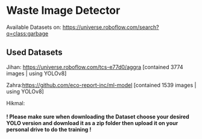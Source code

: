# Waste Image Detector

Available Datasets on: https://universe.roboflow.com/search?q=class:garbage


## Used Datasets

Jihan: https://universe.roboflow.com/tcs-e77d0/aggra [contained 3774 images | using YOLOv8]

Zahra:https://github.com/eco-report-inc/ml-model [contained 1539 images | using YOLOv8]

Hikmal:

#### ! Please make sure when downloading the Dataset choose your desired YOLO version and download it as a zip folder then upload it on your personal drive to do the training !
